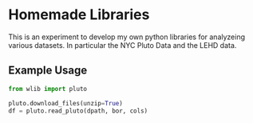 # Homemade Libraries

This is an experiment to develop my own python libraries for analyzeing various datasets.  In 
particular the NYC Pluto Data and the LEHD data.

## Example Usage

```python
from wlib import pluto

pluto.download_files(unzip=True)
df = pluto.read_pluto(dpath, bor, cols)

```